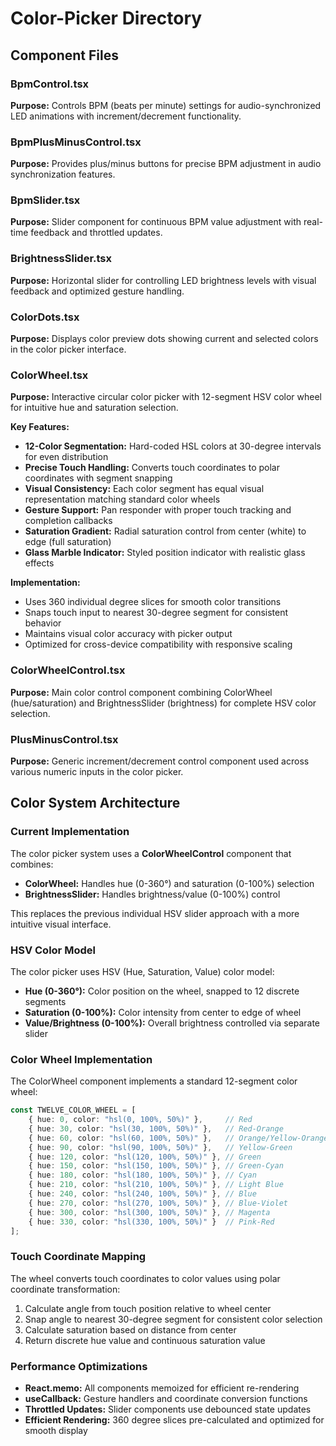 # Color-Picker Directory

## Component Files

### BpmControl.tsx
**Purpose:** Controls BPM (beats per minute) settings for audio-synchronized LED animations with increment/decrement functionality.

### BpmPlusMinusControl.tsx
**Purpose:** Provides plus/minus buttons for precise BPM adjustment in audio synchronization features.

### BpmSlider.tsx
**Purpose:** Slider component for continuous BPM value adjustment with real-time feedback and throttled updates.

### BrightnessSlider.tsx
**Purpose:** Horizontal slider for controlling LED brightness levels with visual feedback and optimized gesture handling.

### ColorDots.tsx
**Purpose:** Displays color preview dots showing current and selected colors in the color picker interface.

### ColorWheel.tsx
**Purpose:** Interactive circular color picker with 12-segment HSV color wheel for intuitive hue and saturation selection.

**Key Features:**
- **12-Color Segmentation:** Hard-coded HSL colors at 30-degree intervals for even distribution
- **Precise Touch Handling:** Converts touch coordinates to polar coordinates with segment snapping
- **Visual Consistency:** Each color segment has equal visual representation matching standard color wheels
- **Gesture Support:** Pan responder with proper touch tracking and completion callbacks
- **Saturation Gradient:** Radial saturation control from center (white) to edge (full saturation)
- **Glass Marble Indicator:** Styled position indicator with realistic glass effects

**Implementation:**
- Uses 360 individual degree slices for smooth color transitions
- Snaps touch input to nearest 30-degree segment for consistent behavior
- Maintains visual color accuracy with picker output
- Optimized for cross-device compatibility with responsive scaling

### ColorWheelControl.tsx
**Purpose:** Main color control component combining ColorWheel (hue/saturation) and BrightnessSlider (brightness) for complete HSV color selection.

### PlusMinusControl.tsx
**Purpose:** Generic increment/decrement control component used across various numeric inputs in the color picker.

## Color System Architecture

### Current Implementation
The color picker system uses a **ColorWheelControl** component that combines:
- **ColorWheel:** Handles hue (0-360°) and saturation (0-100%) selection
- **BrightnessSlider:** Handles brightness/value (0-100%) control

This replaces the previous individual HSV slider approach with a more intuitive visual interface.

### HSV Color Model
The color picker uses HSV (Hue, Saturation, Value) color model:
- **Hue (0-360°):** Color position on the wheel, snapped to 12 discrete segments
- **Saturation (0-100%):** Color intensity from center to edge of wheel
- **Value/Brightness (0-100%):** Overall brightness controlled via separate slider

### Color Wheel Implementation
The ColorWheel component implements a standard 12-segment color wheel:

```typescript
const TWELVE_COLOR_WHEEL = [
    { hue: 0, color: "hsl(0, 100%, 50%)" },     // Red
    { hue: 30, color: "hsl(30, 100%, 50%)" },   // Red-Orange
    { hue: 60, color: "hsl(60, 100%, 50%)" },   // Orange/Yellow-Orange
    { hue: 90, color: "hsl(90, 100%, 50%)" },   // Yellow-Green
    { hue: 120, color: "hsl(120, 100%, 50%)" }, // Green
    { hue: 150, color: "hsl(150, 100%, 50%)" }, // Green-Cyan
    { hue: 180, color: "hsl(180, 100%, 50%)" }, // Cyan
    { hue: 210, color: "hsl(210, 100%, 50%)" }, // Light Blue
    { hue: 240, color: "hsl(240, 100%, 50%)" }, // Blue
    { hue: 270, color: "hsl(270, 100%, 50%)" }, // Blue-Violet
    { hue: 300, color: "hsl(300, 100%, 50%)" }, // Magenta
    { hue: 330, color: "hsl(330, 100%, 50%)" }  // Pink-Red
];
```

### Touch Coordinate Mapping
The wheel converts touch coordinates to color values using polar coordinate transformation:
1. Calculate angle from touch position relative to wheel center
2. Snap angle to nearest 30-degree segment for consistent color selection
3. Calculate saturation based on distance from center
4. Return discrete hue value and continuous saturation value

### Performance Optimizations
- **React.memo:** All components memoized for efficient re-rendering
- **useCallback:** Gesture handlers and coordinate conversion functions
- **Throttled Updates:** Slider components use debounced state updates
- **Efficient Rendering:** 360 degree slices pre-calculated and optimized for smooth display
